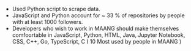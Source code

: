 -  Used Python script to scrape data.
-  JavaScript and Python account for ~ 33 % of repositories by people with at least 1000 followers.
-  Developers who wish to work in MAANG should make themselves comfoortable in JavaScript, Python, HTML, Java, Jupyter Notebook, CSS, C++, Go, TypeScript, C ( 10 Most used by people in MAANG )
